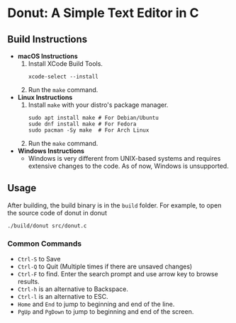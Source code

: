 # Donut: A Simple Text Editor in C

## Build Instructions

- **macOS Instructions**
    1. Install XCode Build Tools.
        ```
        xcode-select --install
        ```
    2. Run the `make` command.
- **Linux Instructions**
    1. Install `make` with your distro's package manager.
        ```
        sudo apt install make # For Debian/Ubuntu
        sude dnf install make # For Fedora 
        sudo pacman -Sy make  # For Arch Linux
        ```
    2. Run the `make` command.
- **Windows Instructions**
    - Windows is very different from UNIX-based systems and requires extensive changes to the code. As of now, Windows is unsupported.
## Usage

After building, the build binary is in the `build` folder. For example, to open the source code of donut in donut

```
./build/donut src/donut.c
```
### Common Commands
- `Ctrl-S` to Save
- `Ctrl-Q` to Quit (Multiple times if there are unsaved changes)
- `Ctrl-F` to find. Enter the search prompt and use arrow key to browse results.
- `Ctrl-h` is an alternative to Backspace.
- `Ctrl-l` is an alternative to ESC.
- `Home` and `End` to jump to beginning and end of the line.
- `PgUp` and `PgDown` to jump to beginning and end of the screen.